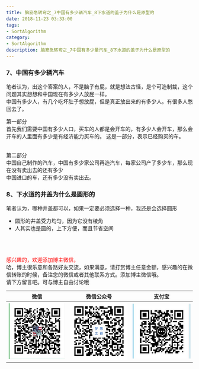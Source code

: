 ```yaml
---
title: 脑筋急转弯之_7中国有多少辆汽车_8下水道的盖子为什么是原型的
date: 2018-11-23 03:33:00
tags: 
- SortAlgorithm
category: 
- SortAlgorithm
description: 脑筋急转弯之_7中国有多少量汽车_8下水道的盖子为什么是原型的
---
```

<!-- image url 
https://raw.githubusercontent.com/HealerJean/HealerJean.github.io/master/blogImages
　　首行缩进
<font color="red">  </font>

<font  color="red" size="4">   </font>


<font size="4">   </font>
-->

### 7、中国有多少辆汽车

笔者认为，出这个答案的人，不是脑子有屁，就是想法古怪，是个可造制裁，这个问题其实想想和中国现在有多少人放屁一样。<br/>
中国有多少人，有几个吃坏肚子想放屁，但是真正放出来的有多少人。有很多人憋回去了。

第一部分<br/>
首先我们需要中国有多少人口，买车的人都是会开车的，有多少人会开车，那么会开车的人里面有多少是有经济能力买车的。 这是一部分，表示已经购买的车。<br/><br/>



第二部分<br/>
中国自己制作的汽车，中国有多少家公司再造汽车，每家公司产了多少车，那么现在没有卖出去的还有多少<br/>
中国进口的车，还有多少没有卖出去。

### 8、下水道的井盖为什么是圆形的

笔者认为，哪种井盖都可以，如果一定要必须选择一种，我还是会选择圆形<br/>

+ 圆形的井盖受力均匀，因为它没有棱角
+ 人其实也是圆的，上下方便，而且节省空间









<br/><br/><br/>
<font color="red"> 感兴趣的，欢迎添加博主微信， </font><br/>
哈，博主很乐意和各路好友交流，如果满意，请打赏博主任意金额，感兴趣的在微信转账的时候，备注您的微信或者其他联系方式。添加博主微信哦。
<br/>
请下方留言吧。可与博主自由讨论哦

|微信 | 微信公众号|支付宝|
|:-------:|:-------:|:------:|
| ![微信](https://raw.githubusercontent.com/HealerJean/HealerJean.github.io/master/assets/img/tctip/weixin.jpg)|![微信公众号](https://raw.githubusercontent.com/HealerJean/HealerJean.github.io/master/assets/img/my/qrcode_for_gh_a23c07a2da9e_258.jpg)|![支付宝](https://raw.githubusercontent.com/HealerJean/HealerJean.github.io/master/assets/img/tctip/alpay.jpg) |




<!-- Gitalk 评论 start  -->

<link rel="stylesheet" href="https://unpkg.com/gitalk/dist/gitalk.css">
<script src="https://unpkg.com/gitalk@latest/dist/gitalk.min.js"></script> 
<div id="gitalk-container"></div>    
 <script type="text/javascript">
    var gitalk = new Gitalk({
		clientID: `1d164cd85549874d0e3a`,
		clientSecret: `527c3d223d1e6608953e835b547061037d140355`,
		repo: `HealerJean.github.io`,
		owner: 'HealerJean',
		admin: ['HealerJean'],
		id: 'C7cwXGt3DEhlqnBW',
    });
    gitalk.render('gitalk-container');
</script> 

<!-- Gitalk end -->


